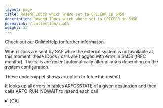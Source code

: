 ```yaml
---
layout: page
title: Resend IDocs which where set to CPICERR in SM58
description: Resend IDocs which where set to CPICERR in SM58
permalink: /:collection/:path
weight: 33
---
```


Check out our [OnlineHelp](https://help.theobald-software.com/en/) for further information.

When IDocs are sent by SAP while the external system is not available at this moment, these IDocs / calls are flagged with error in SM58 (tRFC monitor). The calls are resent automatically after minutes depending on the system configuration.

These code snippet shows an option to force the resend.

It looks up all errors in tables ARFCSSTATE of a given destination and then calls ARFC_RUN_NOWAIT to resend each call.

<details>
<summary>[C#]</summary>
{% highlight csharp %}
static void CheckAndResendTRFCErrors(R3Connection con, string RFCDestination)
{
    // Look up errors in table ARFCSSTATE
    string MyDate = ERPConnect.ConversionUtils.NetDate2SAPDate(DateTime.Now.AddDays(-1));
    ReadTable r = new ReadTable(con);
    r.TableName = "ARFCSSTATE";
    r.AddCriteria("ARFCDEST = '" + RFCDestination + "'");
    r.AddCriteria("AND ARFCDATUM >= '" + MyDate + "'");
    r.AddCriteria("AND ARFCSTATE = 'CPICERR'");
    r.Run();
    if (r.Result.Rows.Count == 0)
        return;
  
    // Execute ARFC_RUN_NOWAIT for each call
    RFCFunction f = con.CreateFunction("ARFC_RUN_NOWAIT");
    f.Exports["WITH_ENQ"].ParamValue = "X";
  
    for (int i = 0; i < r.Result.Rows.Count; i++)
    {
        f.Tables["DATA"].Clear();
        f.Tables["STATES"].Clear();
        RFCStructure struc = f.Exports["TID"].ToStructure();
        struc["ARFCIPID"] = r.Result.Rows[i]["ARFCIPID"].ToString();
        struc["ARFCPID"] = r.Result.Rows[i]["ARFCPID"].ToString();
        struc["ARFCTIME"] = r.Result.Rows[i]["ARFCTIME"].ToString();
        struc["ARFCTIDCNT"] = r.Result.Rows[i]["ARFCTIDCNT"].ToString();
        f.Execut e();
    }
}
{% endhighlight %}
</details>
